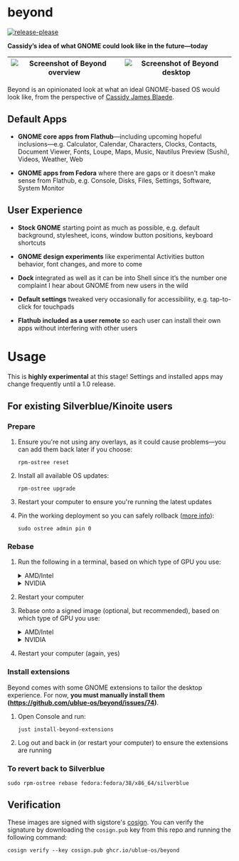 # beyond

[![release-please](https://github.com/ublue-os/beyond/actions/workflows/release-please.yml/badge.svg)](https://github.com/ublue-os/beyond/actions/workflows/release-please.yml)

**Cassidy’s idea of what GNOME could look like in the future—today**

![Screenshot of Beyond overview](https://github.com/ublue-os/beyond/assets/611168/93a07df1-ac0a-4dff-b66b-9bebf58716ab) | ![Screenshot of Beyond desktop](https://github.com/ublue-os/beyond/assets/611168/f6ffac8a-6100-4ccc-8795-5b3b770ae6bd)
---|---


Beyond is an opinionated look at what an ideal GNOME-based OS would look like, from the perspective of [Cassidy James Blaede](https://cassidyjames.com).

## Default Apps

- **GNOME core apps from Flathub**—including upcoming hopeful inclusions—e.g. Calculator, Calendar, Characters, Clocks, Contacts, Document Viewer, Fonts, Loupe, Maps, Music, Nautilus Preview (Sushi), Videos, Weather, Web

- **GNOME apps from Fedora** where there are gaps or it doesn't make sense from Flathub, e.g. Console, Disks, Files, Settings, Software, System Monitor

## User Experience

- **Stock GNOME** starting point as much as possible, e.g. default background, stylesheet, icons, window button positions, keyboard shortcuts

- **GNOME design experiments** like experimental Activities button behavior, font changes, and more to come

- **Dock** integrated as well as it can be into Shell since it’s the number one complaint I hear about GNOME from new users in the wild

- **Default settings** tweaked very occasionally for accessibility, e.g. tap-to-click for touchpads

- **Flathub included as a user remote** so each user can install their own apps without interfering with other users

# Usage

This is **highly experimental** at this stage! Settings and installed apps may change frequently until a 1.0 release.

## For existing Silverblue/Kinoite users

### Prepare

1. Ensure you're not using any overlays, as it could cause problems—you can add them back later if you choose:

   ```shell
   rpm-ostree reset
   ```

2. Install all available OS updates:

   ```shell
   rpm-ostree upgrade
   ```

3. Restart your computer to ensure you're running the latest updates

4. Pin the working deployment so you can safely rollback ([more info](https://docs.fedoraproject.org/en-US/fedora-silverblue/faq/#_about_using_silverblue)):

   ```shell
   sudo ostree admin pin 0
   ```

### Rebase

1. Run the following in a terminal, based on which type of GPU you use:

   <details>
     <summary>AMD/Intel</summary>
     <pre><code>sudo rpm-ostree rebase ostree-unverified-registry:ghcr.io/ublue-os/beyond:38</code></pre>
   </details>

   <details>
     <summary>NVIDIA</summary>
     <pre><code>sudo rpm-ostree rebase ostree-unverified-registry:ghcr.io/ublue-os/beyond-nvidia:38</code></pre>
   </details>
        
2. Restart your computer

3. Rebase onto a signed image (optional, but recommended), based on which type of GPU you use:

   <details>
     <summary>AMD/Intel</summary>
     <pre><code>sudo rpm-ostree rebase ostree-image-signed:docker://ghcr.io/ublue-os/beyond:38</code></pre>
   </details>

   <details>
     <summary>NVIDIA</summary>
     <pre><code>sudo rpm-ostree rebase ostree-image-signed:docker://ghcr.io/ublue-os/beyond-nvidia:38</code></pre>
   </details>
        
4. Restart your computer (again, yes)

### Install extensions

Beyond comes with some GNOME extensions to tailor the desktop experience. For now, **you must manually install them (https://github.com/ublue-os/beyond/issues/74)**.

1. Open Console and run:

   ```shell
   just install-beyond-extensions
   ```

2. Log out and back in (or restart your computer) to ensure the extensions are running

### To revert back to Silverblue

```shell
sudo rpm-ostree rebase fedora:fedora/38/x86_64/silverblue
```

## Verification

These images are signed with sigstore's [cosign](https://docs.sigstore.dev/cosign/overview/). You can verify the signature by downloading the `cosign.pub` key from this repo and running the following command:

```shell
cosign verify --key cosign.pub ghcr.io/ublue-os/beyond
```
